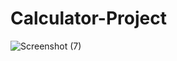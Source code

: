 # Calculator-Project
![Screenshot (7)](https://github.com/user-attachments/assets/15a9d5fa-9aa1-4a9d-9145-6454129055c4)
